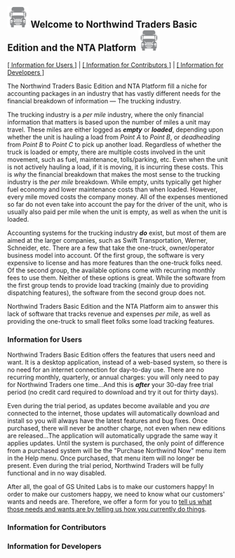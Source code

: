## ![image](https://github.com/GSUnitedLabs/NTA.Wiki.Images/blob/main/xlarge/northwind48.png) Welcome to Northwind Traders Basic Edition and the NTA Platform ![image](https://github.com/GSUnitedLabs/NTA.Wiki.Images/blob/main/xlarge/northwind48.png)
[[ Information for Users ]](#Information-for-Users) | [[ Information for Contributors ]](#Information-for-Contributors) | [[ Information for Developers ]](#Information-for-Developers)

The Northwind Traders Basic Edition and NTA Platform fill a niche for accounting packages in an industry that has vastly different needs for the financial breakdown of information &mdash; The trucking industry.

The trucking industry is a *per mile* industry, where the only financial information that matters is based upon the number of miles a unit may travel. These miles are either logged as ***empty*** or ***loaded***, depending upon whether the unit is hauling a load from *Point A* to *Point B*, or *deadheading* from *Point B* to *Point C* to pick up another load. Regardless of whether the truck is loaded or empty, there are multiple costs involved in the unit movement, such as fuel, maintenance, tolls/parking, etc. Even when the unit is not actively hauling a load, if it is moving, it is incurring these costs. This is *why* the financial breakdown that makes the most sense to the trucking industry is the *per mile* breakdown. While empty, units typically get higher fuel economy and lower maintenance costs than when loaded. However, every mile moved costs the company money. All of the expenses mentioned so far do not even take into account the pay for the driver of the unit, who is usually also paid per mile when the unit is empty, as well as when the unit is loaded.

Accounting systems for the trucking industry ***do*** exist, but most of them are aimed at the larger companies, such as Swift Transportation, Werner, Schneider, etc. There are a few that take the one-truck, owner/operator business model into account. Of the first group, the software is very expensive to license and has more features than the one-truck folks need. Of the second group, the available options come with recurring monthly fees to use them. Neither of these options is great. While the software from the first group tends to provide load tracking (mainly due to providing dispatching features), the software from the second group does not.

Northwind Traders Basic Edition and the NTA Platform aim to answer this lack of software that tracks revenue and expenses *per mile*, as well as providing the one-truck to small fleet folks some load tracking features.

### Information for Users
Northwind Traders Basic Edition offers the features that users need and want. It is a desktop application, instead of a web-based system, so there is no need for an internet connection for day-to-day use. There are no recurring monthly, quarterly, or annual charges: you will only need to pay for Northwind Traders one time&hellip;And this is ***after*** your 30-day free trial period (no credit card required to download and try it out for thirty days).

Even during the trial period, as updates become available and you *are* connected to the internet, those updates will automatically download and install so you will always have the latest features and bug fixes. Once purchased, there will never be another charge, not even when new editions are released&hellip;The application will automatically upgrade the same way it applies updates. Until the system is purchased, the only point of difference from a purchased system will be the "Purchase Northwind Now" menu item in the Help menu. Once purchased, that menu item will no longer be present. Even during the trial period, Northwind Traders will be fully functional and in no way disabled.

After all, the goal of GS United Labs is to make our customers happy! In order to make our customers happy, we need to know what our customers' wants and needs are. Therefore, we offer a form for you to [tell us what those needs and wants are by telling us how you currently do things](https://docs.google.com/forms/d/e/1FAIpQLSfB0DHNQ0ICYaWBO3jgfItRagjncbjuKSrx64N1I-xGkk5brQ/viewform?usp=sf_link).

### Information for Contributors

### Information for Developers

